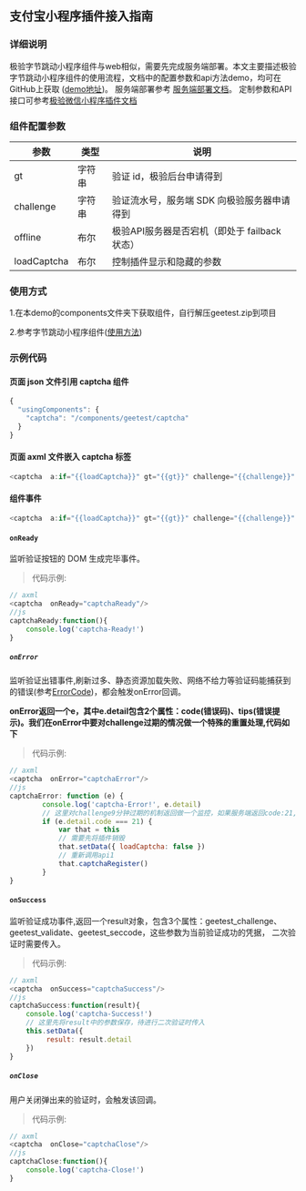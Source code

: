 ## 支付宝小程序插件接入指南

### 详细说明
极验字节跳动小程序组件与web相似，需要先完成服务端部署。本文主要描述极验字节跳动小程序组件的使用流程，文档中的配置参数和api方法demo，均可在 GitHub上获取 ([demo地址](https://github.com/GeeTeam/gt-miniprogram-alipay-demo))。
服务端部署参考 [服务端部署文档](https://docs.geetest.com/sensebot/deploy/server/java)。
定制参数和API接口可参考[极验微信小程序插件文档](https://docs.geetest.com/sensebot/apirefer/api/miniprogram/#%E9%85%8D%E7%BD%AE%E5%8F%82%E6%95%B0)


### 组件配置参数

| 参数 | 类型 | 说明 |
| ---- | ---- | ---- |
| gt | 字符串 | 验证 id，极验后台申请得到 |
| challenge   | 字符串 | 验证流水号，服务端 SDK 向极验服务器申请得到                |
| offline     | 布尔   | 极验API服务器是否宕机（即处于 failback 状态）                |
|  loadCaptcha | 布尔 | 控制插件显示和隐藏的参数 |


### 使用方式
1.在本demo的components文件夹下获取组件，自行解压geetest.zip到项目

2.参考字节跳动小程序组件([使用方法](https://microapp.bytedance.com/docs/zh-CN/mini-app/develop/guide/custom-component/custom-component))


### 示例代码
#### 页面 json 文件引用 captcha 组件
```javascript
{
  "usingComponents": {
    "captcha": "/components/geetest/captcha"
  }
}
```

#### 页面 axml 文件嵌入 captcha 标签
```javascript
<captcha  a:if="{{loadCaptcha}}" gt="{{gt}}" challenge="{{challenge}}" offline="{{offline}}" />
```

#### 组件事件
```javascript
<captcha  a:if="{{loadCaptcha}}" gt="{{gt}}" challenge="{{challenge}}" offline="{{offline}}" onSuccess="captchaSuccess" lang="en" onReady="captchaReady" onClose="captchaClose" onError="captchaError" />
```

#### `onReady`

监听验证按钮的 DOM 生成完毕事件。
>代码示例:

```js
// axml
<captcha  onReady="captchaReady"/>
//js  
captchaReady:function(){
    console.log('captcha-Ready!')
}
```

##### `onError`
监听验证出错事件,刷新过多、静态资源加载失败、网络不给力等验证码能捕获到的错误(参考[ErrorCode](/sensebot/apirefer/errorcode/web/))，都会触发onError回调。

**onError返回一个e，其中e.detail包含2个属性：code(错误码)、tips(错误提示)。我们在onError中要对challenge过期的情况做一个特殊的重置处理,代码如下**
>代码示例:

```js
// axml
<captcha  onError="captchaError"/>
//js  
captchaError: function (e) {
        console.log('captcha-Error!', e.detail)
        // 这里对challenge9分钟过期的机制返回做一个监控，如果服务端返回code:21,tips:not proof，则重新调用api1重置
        if (e.detail.code === 21) {
            var that = this
            // 需要先将插件销毁
            that.setData({ loadCaptcha: false })
            // 重新调用api1
            that.captchaRegister()
        }
}
```

#### `onSuccess`

监听验证成功事件,返回一个result对象，包含3个属性：geetest_challenge、geetest_validate、geetest_seccode，这些参数为当前验证成功的凭据，
二次验证时需要传入。
>代码示例:

```js
// axml
<captcha  onSuccess="captchaSuccess"/>
//js  
captchaSuccess:function(result){
    console.log('captcha-Success!')
    // 这里先将result中的参数保存，待进行二次验证时传入
    this.setData({
         result: result.detail
    })
}
```

##### `onClose`
用户关闭弹出来的验证时，会触发该回调。

>代码示例:

```js
// axml
<captcha  onClose="captchaClose"/>
//js      
captchaClose:function(){
    console.log('captcha-Close!')
}
```





